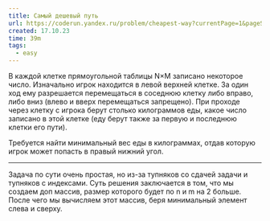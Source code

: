 ```yaml
---
title: Самый дешевый путь
url: https://coderun.yandex.ru/problem/cheapest-way?currentPage=1&pageSize=10&rowNumber=2&compiler=java
created: 17.10.23
time: 39m
tags:
  - easy
---
```


В каждой клетке прямоугольной таблицы N×M записано некоторое число. Изначально игрок находится в левой верхней клетке. За один ход ему разрешается перемещаться в соседнюю клетку либо вправо, либо вниз (влево и вверх перемещаться запрещено). При проходе через клетку с игрока берут столько килограммов еды, какое число записано в этой клетке (еду берут также за первую и последнюю клетки его пути).

Требуется найти минимальный вес еды в килограммах, отдав которую игрок может попасть в правый нижний угол.

---

Задача по сути очень простая, но из-за тупняков со сдачей задачи и тупняков с индексами. Суть решения заключается в том, что мы создаем доп массив, размер которого будет по n и m на 2 больше. После чего мы вычисляем этот массив, беря минимальный элемент слева и сверху.
